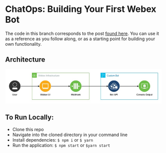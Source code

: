 # ChatOps: Building Your First Webex Bot

The code in this branch corresponds to the post [found here]().  You can use it as a reference as you follow along, or as a starting point for building your own functionality.

## Architecture
![First Webex Bot Architecture](resources/chatops-01.jpg)

## To Run Locally:
- Clone this repo
- Navigate into the cloned directory in your command line
- Install dependencies: `$ npm i` or `$ yarn`
- Run the application: `$ npm start` or `$yarn start`
